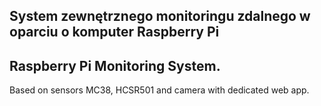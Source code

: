 ## System zewnętrznego monitoringu zdalnego w oparciu o komputer Raspberry Pi
## Raspberry Pi Monitoring System.
Based on sensors MC38, HCSR501 and camera with dedicated web app.
